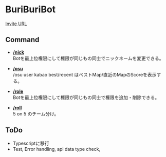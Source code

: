 # BuriBuriBot
[Invite URL](https://discord.com/api/oauth2/authorize?client_id=716573288049934418&permissions=8&scope=bot)
## Command
- **[/nick](https://github.com/kabaodao/BuriBuriBot/blob/main/src/commands/nick.js)**  
  Botを最上位権限にして権限が同じもの同士でニックネームを変更できる。  

- **[/osu](https://github.com/kabaodao/BuriBuriBot/blob/main/src/commands/osu.js)**  
  /osu user kabao best/recent はベストMap/直近のMapのScoreを表示する。

- **[/role](https://github.com/kabaodao/BuriBuriBot/blob/main/src/commands/role.js)**  
  Botを最上位権限にして権限が同じもの同士で権限を追加・削除できる。  

- **[/roll](https://github.com/kabaodao/BuriBuriBot/blob/main/src/commands/roll.js)**  
  5 on 5 のチーム分け。  

## ToDo
- Typescriptに移行
- Test, Error handling, api data type check,
